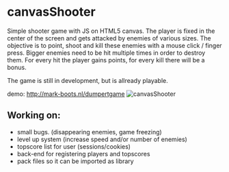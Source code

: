 # canvasShooter

Simple shooter game with JS on HTML5 canvas. The player is fixed in the center of the screen and gets attacked by enemies of various sizes. The objective is to point, shoot and kill these enemies with a mouse click / finger press. Bigger enemies need to be hit multiple times in order to destroy them. For every hit the player gains points, for every kill there will be a bonus.

The game is still in development, but is allready playable.

demo: http://mark-boots.nl/dumpertgame
![canvasShooter](/canvasshooter/img/ogimage.png)

## Working on:

- small bugs. (disappearing enemies, game freezing)
- level up system (increase speed and/or number of enemies)
- topscore list for user (sessions/cookies)
- back-end for registering players and topscores
- pack files so it can be imported as library
